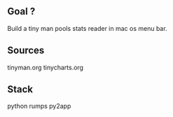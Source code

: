 ## Goal ?

Build a tiny man pools stats reader in mac os menu bar.

## Sources

tinyman.org
tinycharts.org

## Stack

python
rumps
py2app
